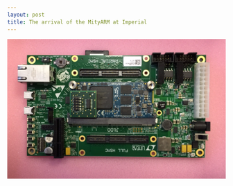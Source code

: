 ```yaml
---
layout: post
title: The arrival of the MityARM at Imperial
---
```


![The MityARM development board](imgs/MityARM.png)
